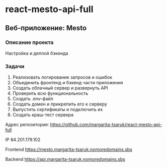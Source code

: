 # react-mesto-api-full
## Веб-приложение: Mesto
### Описание проекта
Настройка и деплой бэкенда

### Задачи
1. Реализовать логирование запросов и ошибок 
2. Объединить фронтенд и бэкенд части приложения
3. Создать облачный сервер и развернуть API
4. Проверить всю функциональность 
5. Создать .env-файл
6. Создать домен и прикрепить его к серверу
7. Выпустить сертификаты и подключить их
8. Создать краш-тест сервера

Адрес репозитория: https://github.com/margarita-tsaruk/react-mesto-api-full

IP 84.201.179.102

Frontend https://mesto.margarita-tsaruk.nomoredomains.sbs

Backend https://api.margarita-tsaruk.nomoredomains.sbs
